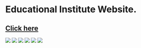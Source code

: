 # Educational Institute Website.
## [Click here](https://utkarsh-dixit-git.github.io/utkarshdixitopju/)
![](https://img.shields.io/github/commit-activity/y/utkarsh-dixit-git/utkarshdixitopju?style=for-the-badge)
![](https://img.shields.io/github/last-commit/utkarsh-dixit-git/utkarshdixitopju?style=for-the-badge)
![](https://img.shields.io/github/languages/count/utkarsh-dixit-git/utkarshdixitopju?style=for-the-badge)
![](https://img.shields.io/github/languages/code-size/utkarsh-dixit-git/utkarshdixitopju?style=for-the-badge)
![](https://img.shields.io/github/repo-size/utkarsh-dixit-git/utkarshdixitopju?style=for-the-badge)
<a href="https://utkarsh-dixit-git.github.io/utkarshdixitopju/"><img src="https://img.shields.io/github/deployments/utkarsh-dixit-git/utkarshdixitopju/github-pages?style=for-the-badge"></a>
